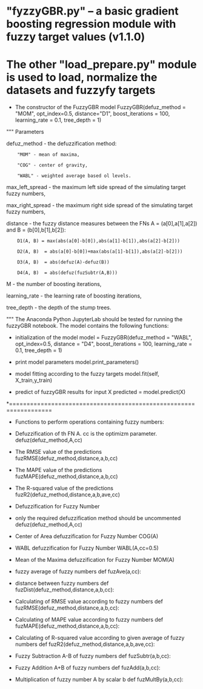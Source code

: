 # "fyzzyGBR.py" – a basic gradient boosting regression module with fuzzy target values (v1.1.0) 
# The other "load_prepare.py" module is used to load, normalize the datasets and fuzzyfy targets  


* The constructor of the FuzzyGBR model
FuzzyGBR(defuz_method = "MOM", opt_index=0.5, distance="D1", 
                 boost_iterations = 100, learning_rate = 0.1, tree_depth = 1)

"""  Parameters
	
defuz_method - the defuzzification method: 

        "MOM" - mean of maxima, 
	
        "COG" - center of gravity, 
	
        "WABL" - weighted average based ol levels.
	
max_left_spread - the maximum left side spread of the simulating target fuzzy numbers,

max_right_spread - the maximum right side spread of the simulating target fuzzy numbers,

distance - the fuzzy distance measures between the FNs A = (a[0],a[1],a[2]) and B = (b[0],b[1],b[2]):

        D1(A, B) = max(abs(a[0]-b[0]),abs(a[1]-b[1]),abs(a[2]-b[2])) 
	
        D2(A, B)  = abs(a[0]-b[0])+max(abs(a[1]-b[1]),abs(a[2]-b[2])) 
	
        D3(A, B)  = abs(defuz(A)-defuz(B)) 
	
        D4(A, B)  = abs(defuz(fuzSubtr(A,B))) 
	
M - the number of boosting iterations,

learning_rate - the learning rate of boosting iterations,

tree_depth - the depth of the stump trees.

"""
The Anaconda Python JupyterLab should be tested for running the fuzzyGBR notebook.
The model contains the following functions:

* initialization of the model
model = FuzzyGBR(defuz_method = "WABL", opt_index=0.5, distance = "D4", boost_iterations = 100, 
               learning_rate = 0.1, tree_depth = 1)

* print model parameters
model.print_parameters()

* model fitting according to the fuzzy targets
model.fit(self, X_train,y_train)

* predict of fuzzyGBR results for input X
predicted = model.predict(X)

*==================================================================
* Functions to perform operations containing fuzzy numbers:

* Defuzzification of th FN A. cc is the optimizm parameter.
defuz(defuz_method,A,cc)

* The RMSE value of the predictions
fuzRMSE(defuz_method,distance,a,b,cc)

* The MAPE value of the predictions
fuzMAPE(defuz_method,distance,a,b,cc)

* The R-squared value of the predictions
fuzR2(defuz_method,distance,a,b,ave,cc)

* Defuzzification for Fuzzy Number
* only the required defuzzification method should be uncommented
defuz(defuz_method,A,cc)

* Center of Area defuzzification for Fuzzy Number
COG(A)

* WABL defuzzification for Fuzzy Number
WABL(A,cc=0.5)

* Mean of the Maxima defuzzification for Fuzzy Number
MOM(A)

* fuzzy average of fuzzy numbers
def fuzAve(a,cc):

* distance between fuzzy numbers
def fuzDist(defuz_method,distance,a,b,cc):

* Calculating of RMSE value according to fuzzy numbers
def fuzRMSE(defuz_method,distance,a,b,cc):

* Calculating of MAPE value according to fuzzy numbers
def fuzMAPE(defuz_method,distance,a,b,cc):

* Calculating of R-squared value according to given average of fuzzy numbers
def fuzR2(defuz_method,distance,a,b,ave,cc):

* Fuzzy Subtraction A-B of fuzzy numbers
def fuzSubtr(a,b,cc):

* Fuzzy Addition A+B of fuzzy numbers
def fuzAdd(a,b,cc):

* Multiplication of fuzzy number A by scalar b
def fuzMultBy(a,b,cc):
